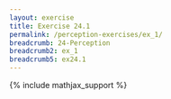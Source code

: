 ```yaml
---
layout: exercise
title: Exercise 24.1
permalink: /perception-exercises/ex_1/
breadcrumb: 24-Perception
breadcrumb2: ex_1
breadcrumb5: ex24.1
---
```


{% include mathjax_support %}

